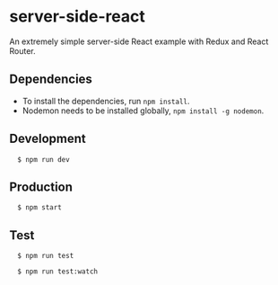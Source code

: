 # server-side-react
An extremely simple server-side React example with Redux and React Router.

## Dependencies
- To install the dependencies, run `npm install`.
- Nodemon needs to be installed globally, `npm install -g nodemon`.

## Development
```
  $ npm run dev
```

## Production
```
  $ npm start
```

## Test

```
  $ npm run test
```

```
  $ npm run test:watch
```